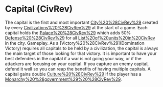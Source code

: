 # Capital (CivRev)

The capital is the first and most important [City%20%28CivRev%29](city) created by every [Civilizations%20%28CivRev%29](civilization) at the start of a game. Each capital holds the [Palace%20%28CivRev%29](Palace) which adds 50% [Defense%20%28CivRev%29](defense) for all [List%20of%20units%20in%20CivRev](units) in the city.
Gameplay.
As a [Victory%20%28CivRev%29](Domination Victory) requires all capitals to be held by a civilization, the capital is always the main target of those looking for that victory. It is important to have your best defenders in the capital if a war is not going your way, or if the attackers are focusing on your capital. If you capture an enemy capital, defend it well so you can reap the benefits of having multiple capitals. A capital gains double [Culture%20%28CivRev%29](culture) if the player has a [Monarchy%20%28government%29%20%28CivRev%29](Monarchy).